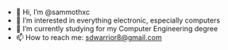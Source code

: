 - 👋 Hi, I’m @sammothxc
- 👀 I’m interested in everything electronic, especially computers
- 🌱 I’m currently studying for my Computer Engineering degree
- 📫 How to reach me: sdwarrior8@gmail.com

<!---
sammothxc/sammothxc is a ✨ special ✨ repository because its `README.md` (this file) appears on your GitHub profile.
You can click the Preview link to take a look at your changes.
--->
